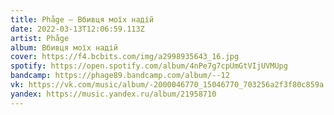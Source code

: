 ```yaml
---
title: Phåge — Вбивця моїх надій
date: 2022-03-13T12:06:59.113Z
artist: Phåge
album: Вбивця моїх надій
cover: https://f4.bcbits.com/img/a2998935643_16.jpg
spotify: https://open.spotify.com/album/4nPe7g7cpUmGtVIjUVMUpg
bandcamp: https://phage89.bandcamp.com/album/--12
vk: https://vk.com/music/album/-2000046770_15046770_703256a2f3f80c859a
yandex: https://music.yandex.ru/album/21958710
---
```

